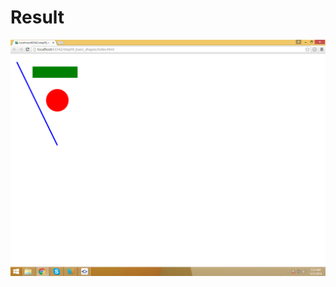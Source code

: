 # Result

![alt tag](https://github.com/MuhammadMohsin/learn-d3.js/blob/master/step00_basic_shapes/output.png)

